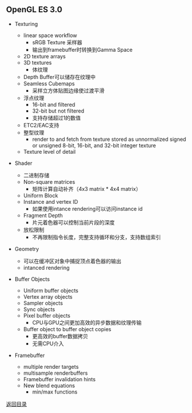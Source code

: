 ## OpenGL ES 3.0

* Texturing
  * linear space workflow
    * sRGB Texture 采样器
    * 输出到framebuffer时转换到Gamma Space
  * 2D texture arrays
  * 3D textures
    * 体纹理
  * Depth Buffer可以储存在纹理中
  * Seamless Cubemaps
    * 采样立方体贴图边缘使过渡平滑
  * 浮点纹理
    * 16-bit and filtered
    * 32-bit but not filtered
    * 支持存储超过1的数值
  * ETC2/EAC支持
  * 整型纹理
    * render to and fetch from texture stored as unnormalized signed or unsigned 8-bit, 16-bit, and 32-bit integer texture
  * Texture level of detail
* Shader
  * 二进制存储
  * Non-square matrices
    * 矩阵计算自动补齐（4x3 matrix * 4x4 matrix）
  * Uniform Block
  * Instance and vertex ID
    * 如果使用intance rendering可以访问instance id
  * Fragment Depth
    * 片元着色器可以控制当前片段的深度
  * 放松限制
    * 不再限制指令长度，完整支持循环和分支，支持数组索引 

* Geometry
  * 可以在缓冲区对象中捕捉顶点着色器的输出
  * intanced rendering
* Buffer Objects
  * Uniform buffer objects
  * Vertex array objects
  * Sampler objects
  * Sync objects
  * Pixel buffer objects
    * CPU与GPU之间更加高效的异步数据和纹理传输
  * Buffer object to buffer object copies
    * 更高效的buffer数据拷贝
    * 无需CPU介入

* Framebuffer
  * multiple render targets
  * multisample renderbuffers 
  * Framebuffer invalidation hints
  * New blend equations
    * min/max functions

[返回目录](https://hehanxin.github.io/TA/index)